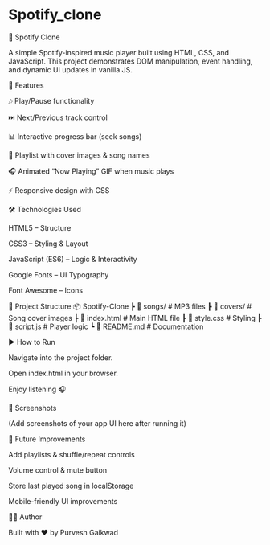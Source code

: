 # Spotify_clone

🎵 Spotify Clone

A simple Spotify-inspired music player built using HTML, CSS, and JavaScript.
This project demonstrates DOM manipulation, event handling, and dynamic UI updates in vanilla JS.

🚀 Features

🎶 Play/Pause functionality

⏭️ Next/Previous track control

📊 Interactive progress bar (seek songs)

📑 Playlist with cover images & song names

🎧 Animated “Now Playing” GIF when music plays

⚡ Responsive design with CSS

🛠️ Technologies Used

HTML5 – Structure

CSS3 – Styling & Layout

JavaScript (ES6) – Logic & Interactivity

Google Fonts – UI Typography

Font Awesome – Icons

📂 Project Structure
📦 Spotify-Clone
 ┣ 📂 songs/         # MP3 files
 ┣ 📂 covers/        # Song cover images
 ┣ 📜 index.html     # Main HTML file
 ┣ 📜 style.css      # Styling
 ┣ 📜 script.js      # Player logic
 ┗ 📜 README.md      # Documentation

▶️ How to Run

Navigate into the project folder.

Open index.html in your browser.

Enjoy listening 🎧

📸 Screenshots

(Add screenshots of your app UI here after running it)

🌟 Future Improvements

Add playlists & shuffle/repeat controls

Volume control & mute button

Store last played song in localStorage

Mobile-friendly UI improvements

🧑‍💻 Author

Built with ❤️ by Purvesh Gaikwad
